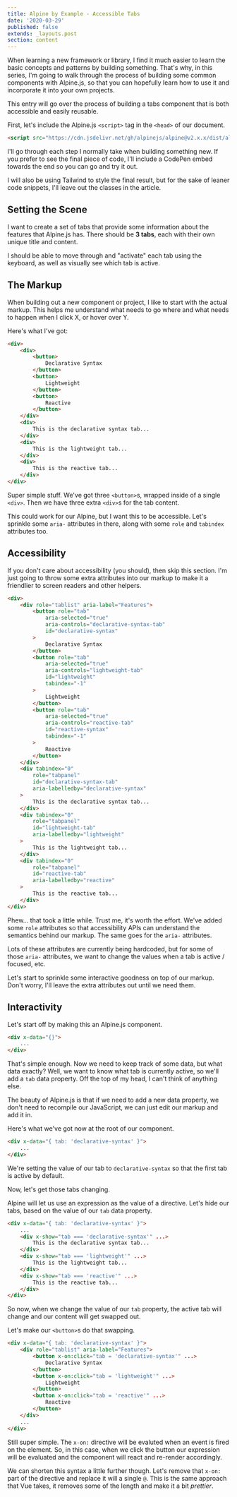 ```yaml
---
title: Alpine by Example - Accessible Tabs
date: '2020-03-29'
published: false
extends: _layouts.post
section: content
---
```

When learning a new framework or library, I find it much easier to learn the basic concepts and patterns by building something. That's why, in this series, I'm going to walk through the process of building some common components with Alpine.js, so that you can hopefully learn how to use it and incorporate it into your own projects.

This entry will go over the process of building a tabs component that is both accessible and easily reusable.

First, let's include the Alpine.js `<script>` tag in the `<head>` of our document.

```html
<script src="https://cdn.jsdelivr.net/gh/alpinejs/alpine@v2.x.x/dist/alpine.min.js" defer></script>
```

I'll go through each step I normally take when building something new. If you prefer to see the final piece of code, I'll include a CodePen embed towards the end so you can go and try it out.

I will also be using Tailwind to style the final result, but for the sake of leaner code snippets, I'll leave out the classes in the article.

## Setting the Scene

I want to create a set of tabs that provide some information about the features that Alpine.js has. There should be **3 tabs**, each with their own unique title and content.

I should be able to move through and "activate" each tab using the keyboard, as well as visually see which tab is active.

## The Markup

When building out a new component or project, I like to start with the actual markup. This helps me understand what needs to go where and what needs to happen when I click X, or hover over Y.

Here's what I've got:

```html
<div>
    <div>
        <button>
            Declarative Syntax
        </button>
        <button>
            Lightweight
        </button>
        <button>
            Reactive
        </button>
    </div>
    <div>
        This is the declarative syntax tab...
    </div>
    <div>
        This is the lightweight tab...
    </div>
    <div>
        This is the reactive tab...
    </div>
</div>
```

Super simple stuff. We've got three `<button>`s, wrapped inside of a single `<div>`. Then we have three extra `<div>`s for the tab content.

This could work for our Alpine, but I want this to be accessible. Let's sprinkle some `aria-` attributes in there, along with some `role` and `tabindex` attributes too.

## Accessibility

If you don't care about accessibility (you should), then skip this section. I'm just going to throw some extra attributes into our markup to make it a friendlier to screen readers and other helpers.

```html
<div>
    <div role="tablist" aria-label="Features">
        <button role="tab" 
            aria-selected="true" 
            aria-controls="declarative-syntax-tab" 
            id="declarative-syntax"
        >
            Declarative Syntax
        </button>
        <button role="tab" 
            aria-selected="true" 
            aria-controls="lightweight-tab" 
            id="lightweight"
            tabindex="-1"
        >
            Lightweight
        </button>
        <button role="tab" 
            aria-selected="true" 
            aria-controls="reactive-tab" 
            id="reactive-syntax"
            tabindex="-1"
        >
            Reactive
        </button>
    </div>
    <div tabindex="0"
        role="tabpanel"
        id="declarative-syntax-tab"
        aria-labelledby="declarative-syntax"
    >
        This is the declarative syntax tab...
    </div>
    <div tabindex="0"
        role="tabpanel"
        id="lightweight-tab"
        aria-labelledby="lightweight"
    >
        This is the lightweight tab...
    </div>
    <div tabindex="0"
        role="tabpanel"
        id="reactive-tab"
        aria-labelledby="reactive"
    >
        This is the reactive tab...
    </div>
</div>
```

Phew... that took a little while. Trust me, it's worth the effort. We've added some `role` attributes so that accessibility APIs can understand the semantics behind our markup. The same goes for the `aria-` attributes.

Lots of these attributes are currently being hardcoded, but for some of those `aria-` attributes, we want to change the values when a tab is active / focused, etc.

Let's start to sprinkle some interactive goodness on top of our markup. Don't worry, I'll leave the extra attributes out until we need them.

## Interactivity

Let's start off by making this an Alpine.js component.

```html
<div x-data="{}">
    ...
</div>
```

That's simple enough. Now we need to keep track of some data, but what data exactly? Well, we want to know what tab is currently active, so we'll add a `tab` data property. Off the top of my head, I can't think of anything else.

The beauty of Alpine.js is that if we need to add a new data property, we don't need to recompile our JavaScript, we can just edit our markup and add it in.

Here's what we've got now at the root of our component.

```html
<div x-data="{ tab: 'declarative-syntax' }">
    ...
</div>
```

We're setting the value of our tab to `declarative-syntax` so that the first tab is active by default.

Now, let's get those tabs changing. 

Alpine will let us use an expression as the value of a directive. Let's hide our tabs, based on the value of our `tab` data property.

```html
<div x-data="{ tab: 'declarative-syntax' }">
    ...
    <div x-show="tab === 'declarative-syntax'" ...>
        This is the declarative syntax tab...
    </div>
    <div x-show="tab === 'lightweight'" ...>
        This is the lightweight tab...
    </div>
    <div x-show="tab === 'reactive'" ...>
        This is the reactive tab...
    </div>
</div>
```

So now, when we change the value of our `tab` property, the active tab will change and our content will get swapped out.

Let's make our `<button>`s do that swapping.

```html
<div x-data="{ tab: 'declarative-syntax' }">
    <div role="tablist" aria-label="Features">
        <button x-on:click="tab = 'declarative-syntax'" ...>
            Declarative Syntax
        </button>
        <button x-on:click="tab = 'lightweight'" ...>
            Lightweight
        </button>
        <button x-on:click="tab = 'reactive'" ...>
            Reactive
        </button>
    </div>
    ...
</div>
```

Still super simple. The `x-on:` directive will be evaluted when an event is fired on the element. So, in this case, when we click the button our expression will be evaluated and the component will react and re-render accordingly.

We can shorten this syntax a little further though. Let's remove that `x-on:` part of the directive and replace it will a single `@`. This is the same approach that Vue takes, it removes some of the length and make it a bit _prettier_.